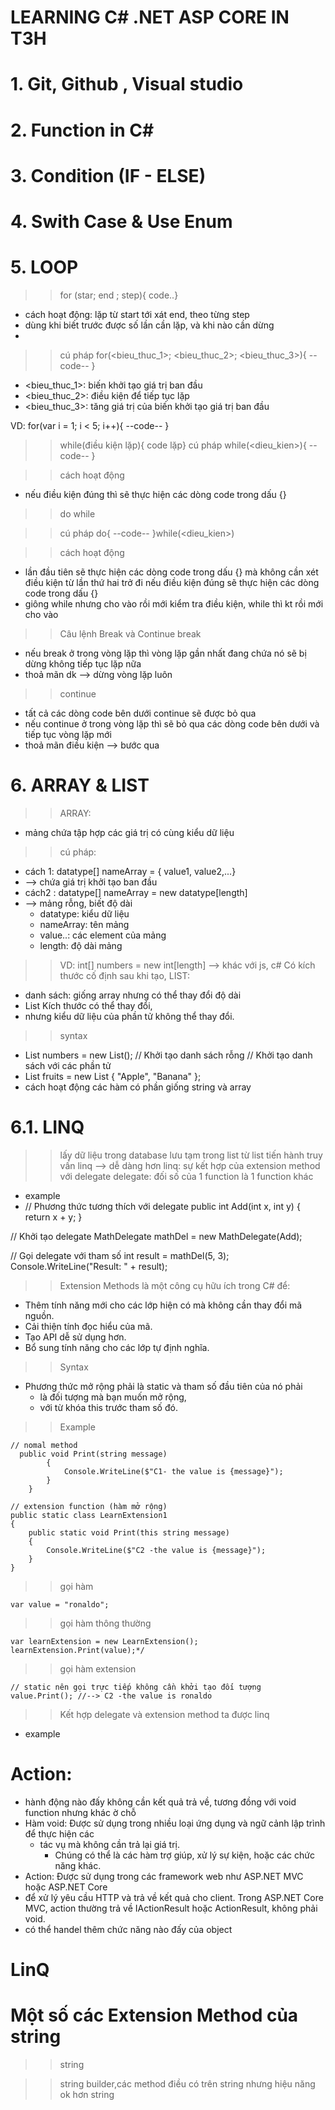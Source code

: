 ﻿
# LEARNING C# .NET ASP CORE IN T3H

# 1. Git, Github , Visual studio

# 2. Function in C#

# 3. Condition (IF - ELSE)

# 4. Swith Case & Use Enum 

# 5. LOOP
>> for (star; end ; step){ code..}
- cách hoạt động: lặp từ start tới xát end, theo từng step
- dùng khi biết trước được số lần cần lặp, và khi nào cần dừng
- 
>> cú pháp
  for(<bieu_thuc_1>; <bieu_thuc_2>; <bieu_thuc_3>){
      --code--
  }

  - <bieu_thuc_1>: biến khởi tạo giá trị ban đầu
  - <bieu_thuc_2>: điều kiện để tiếp tục lặp
  - <bieu_thuc_3>: tăng giá trị của biến khởi tạo giá trị ban đầu

  VD: for(var i = 1; i < 5; i++){
      --code--
  }

>> while(điều kiện lặp){ code lặp}
 >> cú pháp
  while(<dieu_kien>){
      --code--
  }

  >> cách hoạt động
  - nếu điều kiện đúng thì sẽ thực hiện các dòng code trong dấu {}

>> do while

>> cú pháp
  do{
      --code--
  }while(<dieu_kien>)

  >> cách hoạt động
  - lần đầu tiên sẽ thực hiện các dòng code trong dấu {} mà không cần xét điều kiện
    từ lần thứ hai trở đi nếu điều kiện đúng sẽ thực hiện các dòng code trong dấu {}
- giông while nhưng cho vào rồi mới kiểm tra điều kiện, while thì kt rồi mới cho vào

>>Câu lệnh Break và Continue 
  >> break
  - nếu break ở trong vòng lặp thì vòng lặp gần nhất đang chứa nó sẽ bị dừng không tiếp tục lặp nữa
  - thoả mãn dk --> dừng vòng lặp luôn

  >> continue
  - tất cả các dòng code bên dưới continue sẽ được bỏ qua
  - nếu continue ở trong vòng lặp thì sẽ bỏ qua các dòng code bên dưới và tiếp tục vòng lặp mới
  - thoả mãn điều kiện --> bước qua 


# 6. ARRAY & LIST
>> ARRAY: 
- mảng chứa tập hợp các giá trị có cùng kiểu dữ liệu
>> cú pháp:
- cách 1: datatype[] nameArray = { value1, value2,...}
 - --> chứa giá trị khởi tạo ban đầu
- cách2 : datatype[] nameArray = new datatype[length] 
 - --> mảng rỗng, biết độ dài
    - datatype: kiểu dữ liệu
    - nameArray: tên mảng
    - value..: các element của mảng
    - length: độ dài mảng
>> VD:  int[] numbers = new int[length]
--> khác với js, c# Có kích thước cố định sau khi tạo,
>> LIST:
- danh sách: giống array nhưng có thể thay đổi độ dài
-  List<T> Kích thước có thể thay đổi, 
- nhưng kiểu dữ liệu của phần tử không thể thay đổi.
>> syntax
- List<int> numbers = new List<int>(); // Khởi tạo danh sách rỗng
 // Khởi tạo danh sách với các phần tử
- List<string> fruits = new List<string> { "Apple", "Banana" }; 
- cách hoạt động các hàm có phần giống string và array
# 6.1. LINQ
>> lấy dữ liệu trong database lưu tạm trong list 
>> từ list tiến hành truy vấn linq --> dễ dàng hơn
>> linq: sự kết hợp của extension method với delegate
>> delegate: đối số của 1 function là 1 function khác
- example
- // Phương thức tương thích với delegate
public int Add(int x, int y)
{
    return x + y;
}

// Khởi tạo delegate
MathDelegate mathDel = new MathDelegate(Add);

// Gọi delegate với tham số
int result = mathDel(5, 3);
Console.WriteLine("Result: " + result);

>> Extension Methods là một công cụ hữu ích trong C# để:

- Thêm tính năng mới cho các lớp hiện có mà không cần thay đổi mã nguồn.
- Cải thiện tính đọc hiểu của mã.
- Tạo API dễ sử dụng hơn.
- Bổ sung tính năng cho các lớp tự định nghĩa.
>> Syntax
- Phương thức mở rộng phải là static và tham số đầu tiên của nó phải 
  - là đối tượng mà bạn muốn mở rộng, 
  - với từ khóa this trước tham số đó.
>> Example

    // nomal method
      public void Print(string message)
            {
                Console.WriteLine($"C1- the value is {message}");
            }   
        }

    // extension function (hàm mở rộng)
    public static class LearnExtension1
    {
        public static void Print(this string message)
        {
            Console.WriteLine($"C2 -the value is {message}");
        }
    }
>>gọi hàm

    var value = "ronaldo";
>> gọi hàm thông thường

    var learnExtension = new LearnExtension(); 
    learnExtension.Print(value);*/
>> gọi hàm extension

    // static nên gọi trực tiếp không cần khởi tạo đối tượng
    value.Print(); //--> C2 -the value is ronaldo
>> Kết hợp delegate và extension method ta được linq
- example

# Action: 
- hành động nào đấy không cần kết quả trả về, tương đồng với void function nhưng khác ờ chỗ
- Hàm void: Được sử dụng trong nhiều loại ứng dụng và ngữ cảnh lập trình để thực hiện các
  - tác vụ mà không cần trả lại giá trị.
    - Chúng có thể là các hàm trợ giúp, xử lý sự kiện, hoặc các chức năng khác.
- Action: Được sử dụng trong các framework web như ASP.NET MVC hoặc ASP.NET Core 
- để xử lý yêu cầu HTTP và trả về kết quả cho client. Trong ASP.NET Core MVC, action thường trả về IActionResult hoặc ActionResult, không phải void.
- có thể handel thêm chức năng nào đấy của object


# LinQ

# Một số các Extension Method của string
>> string

>> string builder,các method điều có trên string nhưng hiệu năng ok hơn string
